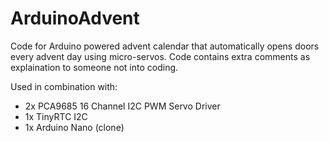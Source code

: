 # ArduinoAdvent

Code for Arduino powered advent calendar that automatically opens doors every advent day using micro-servos. Code contains extra comments as explaination to someone not into coding.

 Used in combination with:
 * 2x PCA9685 16 Channel I2C PWM Servo Driver
 * 1x TinyRTC I2C
 * 1x Arduino Nano (clone)
